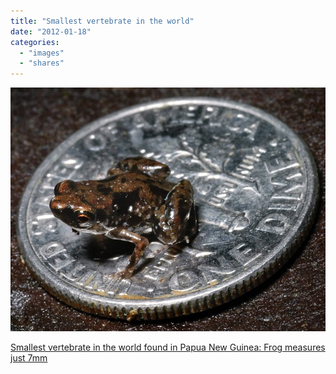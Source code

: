 ```yaml
---
title: "Smallest vertebrate in the world"
date: "2012-01-18"
categories: 
  - "images"
  - "shares"
---
```


![](images/tumblr_lxoivhpoFv1qz4vrlo1_640.jpg)

[Smallest vertebrate in the world found in Papua New Guinea: Frog measures just 7mm](http://www.dailymail.co.uk/sciencetech/article-2085353/Smallest-vertebrate-world-Papua-New-Guinea-Frog-measures-just-7mm.html)
